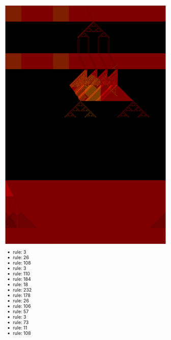 ![photo](./output.png) 
 * rule: 3
* rule: 26
* rule: 108
* rule: 3
* rule: 110
* rule: 184
* rule: 18
* rule: 232
* rule: 178
* rule: 26
* rule: 106
* rule: 57
* rule: 3
* rule: 73
* rule: 11
* rule: 108
